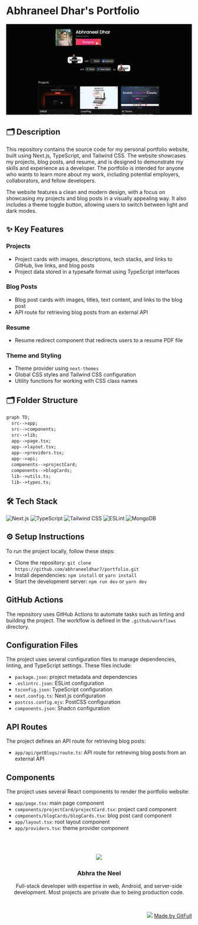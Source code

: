 # Abhraneel Dhar's Portfolio
![thumbnail](./public/assets/readmeBanner.png)

## 🗂️ Description

This repository contains the source code for my personal portfolio website, built using Next.js, TypeScript, and Tailwind CSS. The website showcases my projects, blog posts, and resume, and is designed to demonstrate my skills and experience as a developer. The portfolio is intended for anyone who wants to learn more about my work, including potential employers, collaborators, and fellow developers.

The website features a clean and modern design, with a focus on showcasing my projects and blog posts in a visually appealing way. It also includes a theme toggle button, allowing users to switch between light and dark modes.

## ✨ Key Features

### **Projects**
* Project cards with images, descriptions, tech stacks, and links to GitHub, live links, and blog posts
* Project data stored in a typesafe format using TypeScript interfaces

### **Blog Posts**
* Blog post cards with images, titles, text content, and links to the blog post
* API route for retrieving blog posts from an external API

### **Resume**
* Resume redirect component that redirects users to a resume PDF file

### **Theme and Styling**
* Theme provider using `next-themes`
* Global CSS styles and Tailwind CSS configuration
* Utility functions for working with CSS class names

## 🗂️ Folder Structure

```mermaid
graph TD;
  src-->app;
  src-->components;
  src-->lib;
  app-->page.tsx;
  app-->layout.tsx;
  app-->providers.tsx;
  app-->api;
  components-->projectCard;
  components-->blogCards;
  lib-->utils.ts;
  lib-->types.ts;
```

## 🛠️ Tech Stack

![Next.js](https://img.shields.io/badge/Next.js-000?logo=next.js&logoColor=white&style=for-the-badge)
![TypeScript](https://img.shields.io/badge/TypeScript-3178c6?logo=typescript&logoColor=white&style=for-the-badge)
![Tailwind CSS](https://img.shields.io/badge/Tailwind%20CSS-06B6D4?logo=tailwindcss&logoColor=white&style=for-the-badge)
![ESLint](https://img.shields.io/badge/ESLint-4B4B4B?logo=eslint&logoColor=white&style=for-the-badge)
![MongoDB](https://img.shields.io/badge/MongoDB-4ea94b?logo=mongodb&logoColor=white&style=for-the-badge)

## ⚙️ Setup Instructions

To run the project locally, follow these steps:

* Clone the repository: `git clone https://github.com/abhraneeldhar7/portfolio.git`
* Install dependencies: `npm install` or `yarn install`
* Start the development server: `npm run dev` or `yarn dev`

## GitHub Actions

The repository uses GitHub Actions to automate tasks such as linting and building the project. The workflow is defined in the `.github/workflows` directory.

## Configuration Files

The project uses several configuration files to manage dependencies, linting, and TypeScript settings. These files include:

* `package.json`: project metadata and dependencies
* `.eslintrc.json`: ESLint configuration
* `tsconfig.json`: TypeScript configuration
* `next.config.ts`: Next.js configuration
* `postcss.config.mjs`: PostCSS configuration
* `components.json`: Shadcn configuration

## API Routes

The project defines an API route for retrieving blog posts:

* `app/api/getBlogs/route.ts`: API route for retrieving blog posts from an external API

## Components

The project uses several React components to render the portfolio website:

* `app/page.tsx`: main page component
* `components/projectCard/projectCard.tsx`: project card component
* `components/blogCards/blogCards.tsx`: blog post card component
* `app/layout.tsx`: root layout component
* `app/providers.tsx`: theme provider component



<br><br>
<div align="center">
<img src="https://avatars.githubusercontent.com/u/89008279?v=4" width="120" />
<h3>Abhra the Neel</h3>
<p>Full-stack developer with expertise in web, Android, and server-side development. Most projects are private due to being production code.</p>
</div>
<br>
<p align="right">
<img src="https://gitfull.vercel.app/appLogo.png" width="20"/>  <a href="https://gitfull.vercel.app">Made by GitFull</a>
</p>
    